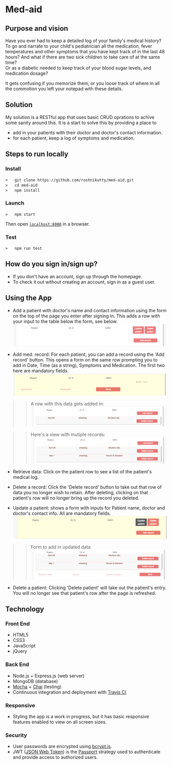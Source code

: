 # Med-aid

## Purpose and vision
Have you ever had to keep a detailed log of your family's medical history? To go and narrate to your child's pediatrician all the medication, fever temperatures and other symptoms that you have kept track of in the last 48 hours? And what if there are two sick children to take care of at the same time?  
Or as a diabetic needed to keep track of your blood sugar levels, and medication dosage?

It gets confusing if you memorize them, or you loose track of where in all the commotion you left your notepad with these details.

## Solution
My solution is a RESTful app that uses basic CRUD oprations to achive some sanity around this. 
It is a start to solve this by providing a place to 
* add in your patients with their doctor and doctor's contact information. 
* for each patient, keep a log of symptoms and medication.

## Steps to run locally
### Install
```
>   git clone https://github.com/roshnikutty/med-aid.git
>   cd med-aid
>   npm install
```
### Launch
```
>   npm start
```
Then open [`localhost:8000`](http://localhost:8000) in a browser.

### Test
```
>   npm run test
```

## How do you sign in/sign up?
* If you don't have an account, sign up through the homepage.
* To check it out without creating an account, sign in as a guest user.

## Using the App
* Add a patient with doctor's name and contact information using the form on the top of the page you enter after signing in. 
This adds a row with your input to the table below the form, see below.
![patientadded](https://github.com/roshnikutty/med-aid/blob/master/public/images/added_patient.png)


* Add med. record: For each patient, you can add a record using the 'Add record' button. This opens a form on the same row prompting you to add in Date, Time (as a string), Symptoms and Medication. The first two here are mandatory fields.
![addrecordform](https://github.com/roshnikutty/med-aid/blob/master/public/images/add_med_record_form.png)

>>A row with this data gets added in:
![rowadded](https://github.com/roshnikutty/med-aid/blob/master/public/images/added_record.png)

>>Here's a view with mutiple records:
![multiplerecords](https://github.com/roshnikutty/med-aid/blob/master/public/images/multiple%20records.png)

* Retrieve data: Click on the patient row to see a list of the patient's medical log.


* Delete a record: Click the 'Delete record' button to take out that row of data you no longer wish to retain. After deleting, clicking on that patient's row will no longer bring up the record you deleted.


* Update a patient: shows a form with inputs for Patient name, doctor and doctor's contact info. All are mandatory fields.
![updatebutton](https://github.com/roshnikutty/med-aid/blob/master/public/images/update_patient_hover.png)

>>Form to add in updated data
![updatepatientform](https://github.com/roshnikutty/med-aid/blob/master/public/images/update_patient_form.png)


* Delete a patient: Clicking 'Delete patient' will take out the patient's entry. You will no longer see that patient's row after the page is refreshed.

<h2>Technology</h2>
<h3>Front End</h3>
<ul>
  <li>HTML5</li>
  <li>CSS3</li>
  <li>JavaScript</li>
  <li>jQuery</li>
</ul>
<h3>Back End</h3>
<ul>
  <li>Node.js + Express.js (web server)</li>
  <li>MongoDB (database)</li>
  <li><a href="https://mochajs.org/" target="_blank">Mocha</a> + <a href="http://chaijs.com/" target="_blank">Chai</a> (testing)</li>
  <li>Continuous integration and deployment with <a href="https://travis-ci.org/" target="_blank">Travis CI</a></li>
</ul>
<h3>Responsive</h3>
<ul>
  <li>Styling the app is a work in progress, but it has basic responsive features enabled to view on all screen sizes.</li>
</ul>
<h3>Security</h3>
<ul>
  <li>User passwords are encrypted using <a href="https://github.com/dcodeIO/bcrypt.js" target="_blank">bcrypt.js</a>.</li>
  <li>
  JWT (<a href = "https://www.npmjs.com/package/passport-jwt" target="_blank">JSON Web Token</a>) is the <a href="http://passportjs.org/" target="_blank">Passport</a> strategy used to authenticate and provide access to authorized users.</li>
</ul>